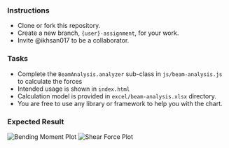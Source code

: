 ### Instructions

* Clone or fork this repository.
* Create a new branch, `{user}-assignment`, for your work.
* Invite @ikhsan017 to be a collaborator.

### Tasks

 * Complete the `BeamAnalysis.analyzer` sub-class in `js/beam-analysis.js` to calculate the forces
 * Intended usage is shown in `index.html`
 * Calculation model is provided in `excel/beam-analysis.xlsx` directory.
 * You are free to use any library or framework to help you with the chart.

### Expected Result

![Bending Moment Plot](images/bending-moment-plot.png)
![Shear Force Plot](images/shear-force-plot.png)